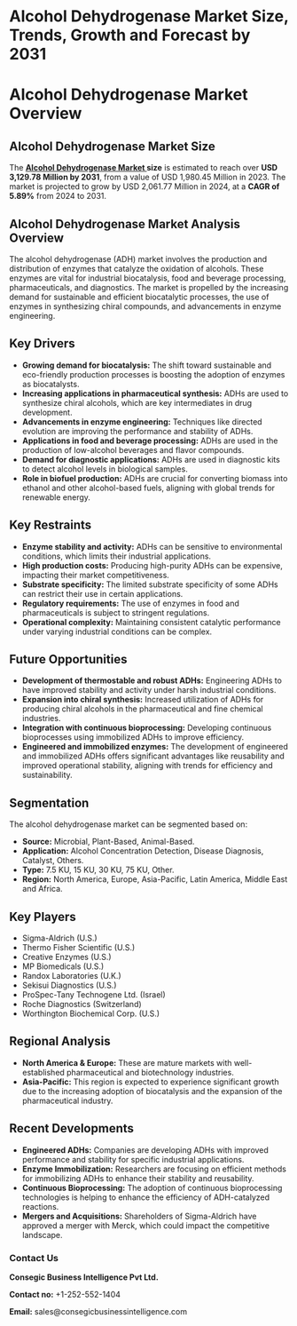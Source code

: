 # Alcohol Dehydrogenase Market Size, Trends, Growth and Forecast by 2031 
<h1>Alcohol Dehydrogenase Market Overview</h1>

<h2>Alcohol Dehydrogenase Market Size</h2>
<p>The <strong> <a href="https://www.consegicbusinessintelligence.com/alcohol-dehydrogenase-market"><b> Alcohol Dehydrogenase Market </b></a> size</strong> is estimated to reach over <strong>USD 3,129.78 Million by 2031</strong>, from a value of USD 1,980.45 Million in 2023. The market is projected to grow by USD 2,061.77 Million in 2024, at a <strong>CAGR of 5.89%</strong> from 2024 to 2031.</p>

<h2>Alcohol Dehydrogenase Market Analysis Overview</h2>
<p>The alcohol dehydrogenase (ADH) market involves the production and distribution of enzymes that catalyze the oxidation of alcohols. These enzymes are vital for industrial biocatalysis, food and beverage processing, pharmaceuticals, and diagnostics. The market is propelled by the increasing demand for sustainable and efficient biocatalytic processes, the use of enzymes in synthesizing chiral compounds, and advancements in enzyme engineering.</p>

<h2>Key Drivers</h2>
<ul>
    <li><strong>Growing demand for biocatalysis:</strong> The shift toward sustainable and eco-friendly production processes is boosting the adoption of enzymes as biocatalysts.</li>
    <li><strong>Increasing applications in pharmaceutical synthesis:</strong> ADHs are used to synthesize chiral alcohols, which are key intermediates in drug development.</li>
    <li><strong>Advancements in enzyme engineering:</strong> Techniques like directed evolution are improving the performance and stability of ADHs.</li>
    <li><strong>Applications in food and beverage processing:</strong> ADHs are used in the production of low-alcohol beverages and flavor compounds.</li>
    <li><strong>Demand for diagnostic applications:</strong> ADHs are used in diagnostic kits to detect alcohol levels in biological samples.</li>
    <li><strong>Role in biofuel production:</strong> ADHs are crucial for converting biomass into ethanol and other alcohol-based fuels, aligning with global trends for renewable energy.</li>
</ul>

<h2>Key Restraints</h2>
<ul>
    <li><strong>Enzyme stability and activity:</strong> ADHs can be sensitive to environmental conditions, which limits their industrial applications.</li>
    <li><strong>High production costs:</strong> Producing high-purity ADHs can be expensive, impacting their market competitiveness.</li>
    <li><strong>Substrate specificity:</strong> The limited substrate specificity of some ADHs can restrict their use in certain applications.</li>
    <li><strong>Regulatory requirements:</strong> The use of enzymes in food and pharmaceuticals is subject to stringent regulations.</li>
    <li><strong>Operational complexity:</strong> Maintaining consistent catalytic performance under varying industrial conditions can be complex.</li>
</ul>

<h2>Future Opportunities</h2>
<ul>
    <li><strong>Development of thermostable and robust ADHs:</strong> Engineering ADHs to have improved stability and activity under harsh industrial conditions.</li>
    <li><strong>Expansion into chiral synthesis:</strong> Increased utilization of ADHs for producing chiral alcohols in the pharmaceutical and fine chemical industries.</li>
    <li><strong>Integration with continuous bioprocessing:</strong> Developing continuous bioprocesses using immobilized ADHs to improve efficiency.</li>
    <li><strong>Engineered and immobilized enzymes:</strong> The development of engineered and immobilized ADHs offers significant advantages like reusability and improved operational stability, aligning with trends for efficiency and sustainability.</li>
</ul>

<h2>Segmentation</h2>
<p>The alcohol dehydrogenase market can be segmented based on:</p>
<ul>
    <li><strong>Source:</strong> Microbial, Plant-Based, Animal-Based.</li>
    <li><strong>Application:</strong> Alcohol Concentration Detection, Disease Diagnosis, Catalyst, Others.</li>
    <li><strong>Type:</strong> 7.5 KU, 15 KU, 30 KU, 75 KU, Other.</li>
    <li><strong>Region:</strong> North America, Europe, Asia-Pacific, Latin America, Middle East and Africa.</li>
</ul>

<h2>Key Players</h2>
<ul>
    <li>Sigma-Aldrich (U.S.)</li>
    <li>Thermo Fisher Scientific (U.S.)</li>
    <li>Creative Enzymes (U.S.)</li>
    <li>MP Biomedicals (U.S.)</li>
    <li>Randox Laboratories (U.K.)</li>
    <li>Sekisui Diagnostics (U.S.)</li>
    <li>ProSpec-Tany Technogene Ltd. (Israel)</li>
    <li>Roche Diagnostics (Switzerland)</li>
    <li>Worthington Biochemical Corp. (U.S.)</li>
</ul>

<h2>Regional Analysis</h2>
<ul>
    <li><strong>North America & Europe:</strong> These are mature markets with well-established pharmaceutical and biotechnology industries.</li>
    <li><strong>Asia-Pacific:</strong> This region is expected to experience significant growth due to the increasing adoption of biocatalysis and the expansion of the pharmaceutical industry.</li>
</ul>

<h2>Recent Developments</h2>
<ul>
    <li><strong>Engineered ADHs:</strong> Companies are developing ADHs with improved performance and stability for specific industrial applications.</li>
    <li><strong>Enzyme Immobilization:</strong> Researchers are focusing on efficient methods for immobilizing ADHs to enhance their stability and reusability.</li>
    <li><strong>Continuous Bioprocessing:</strong> The adoption of continuous bioprocessing technologies is helping to enhance the efficiency of ADH-catalyzed reactions.</li>
    <li><strong>Mergers and Acquisitions:</strong> Shareholders of Sigma-Aldrich have approved a merger with Merck, which could impact the competitive landscape.</li>
</ul>

<div class="contact-info">
    <h3>Contact Us</h3>
    <p><strong>Consegic Business Intelligence Pvt Ltd.</strong></p>
    <p><strong>Contact no:</strong> +1-252-552-1404</p>
    <p><strong>Email:</strong> sales@consegicbusinessintelligence.com</p>
</div>
    </div>

</body>
</html>
